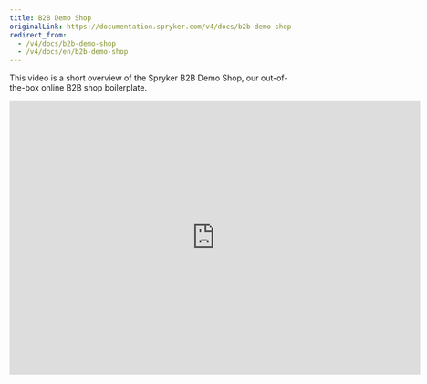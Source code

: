 ```yaml
---
title: B2B Demo Shop
originalLink: https://documentation.spryker.com/v4/docs/b2b-demo-shop
redirect_from:
  - /v4/docs/b2b-demo-shop
  - /v4/docs/en/b2b-demo-shop
---
```


This video is a short overview of the Spryker B2B Demo Shop, our out-of-the-box online B2B shop boilerplate.

<iframe src="https://fast.wistia.net/embed/iframe/i3k6hkfq35" title="B2B Demo Shop Overview" allowtransparency="true" frameborder="0" scrolling="no" class="wistia_embed" name="wistia_embed" allowfullscreen="0" mozallowfullscreen="0" webkitallowfullscreen="0" oallowfullscreen="0" msallowfullscreen="0" width="720" height="480"></iframe>



